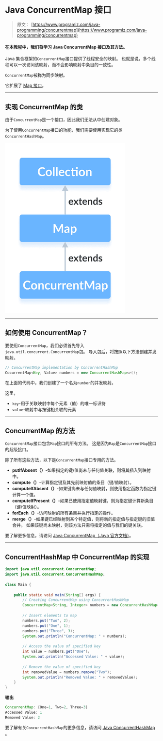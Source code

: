 # Java ConcurrentMap 接口

> 原文： [https://www.programiz.com/java-programming/concurrentmap](https://www.programiz.com/java-programming/concurrentmap)

#### 在本教程中，我们将学习 Java ConcurrentMap 接口及其方法。

Java 集合框架的`ConcurrentMap`接口提供了线程安全的映射。 也就是说，多个线程可以一次访问该映射，而不会影响映射中条目的一致性。

`ConcurrentMap`被称为同步映射。

它扩展了 [Map 接口](/java-programming/map "Java Map Interface")。

* * *

## 实现 ConcurrentMap 的类

由于`ConcurrentMap`是一个接口，因此我们无法从中创建对象。

为了使用`ConcurrentMap`接口的功能，我们需要使用实现它的类`ConcurrentHashMap`。

![Java ConcurrentHashMap interface extends the Java ConcurrentMap interface.](img/83c047e4b11e5a2c84cd489d91daeae4.png)

* * *

## 如何使用 ConcurrentMap？

要使用`ConcurrentMap`，我们必须首先导入`java.util.concurrent.ConcurrentMap`包。 导入包后，将按照以下方法创建并发映射。

```java
// ConcurrentMap implementation by ConcurrentHashMap
CocurrentMap<Key, Value> numbers = new ConcurrentHashMap<>(); 
```

在上面的代码中，我们创建了一个名为`number`的并发映射。

这里，

*   `key`-用于关联映射中每个元素（值）的唯一标识符
*   `value`-映射中与按键相关联的元素

* * *

## ConcurrentMap 的方法

`ConcurrentMap`接口包含`Map`接口的所有方法。 这是因为`Map`是`ConcurrentMap`接口的超级接口。

除了所有这些方法，以下是`ConcurrentMap`接口专用的方法。

*   **putIfAbsent（）**-如果指定的键/值尚未与任何值关联，则将其插入到映射中。
*   **compute（）**-计算指定键及其先前映射值的条目（键/值映射）。
*   **computeIfAbsent（）**-如果键尚未与任何值映射，则使用指定函数为指定键计算一个值。
*   **computeIfPresent（）**-如果已使用指定值映射键，则为指定键计算新条目（键/值映射）。
*   **forEach（）**-访问映射的所有条目并执行指定的操作。
*   **merge（）**-如果键已经映射到某个特定值，则将新的指定值与指定键的旧值合并。 如果该键尚未映射，则该方法只需将指定的值与我们的键关联。

要了解更多信息，请访问 [Java ConcurrentMap（Java 官方文档）](https://docs.oracle.com/javase/8/docs/api/java/util/concurrent/ConcurrentMap.html#compute-K-java.util.function.BiFunction-)。

* * *

## ConcurrentHashMap 中 ConcurrentMap 的实现

```java
import java.util.concurrent.ConcurrentMap;
import java.util.concurrent.ConcurrentHashMap;

class Main {

    public static void main(String[] args) {
        // Creating ConcurrentMap using ConcurrentHashMap
        ConcurrentMap<String, Integer> numbers = new ConcurrentHashMap<>();

        // Insert elements to map
        numbers.put("Two", 2);
        numbers.put("One", 1);
        numbers.put("Three", 3);
        System.out.println("ConcurrentMap: " + numbers);

        // Access the value of specified key
        int value = numbers.get("One");
        System.out.println("Accessed Value: " + value);

        // Remove the value of specified key
        int removedValue = numbers.remove("Two");
        System.out.println("Removed Value: " + removedValue);
    }
} 
```

**输出**

```java
ConcurrentMap: {One=1, Two=2, Three=3}
Accessed Value: 1
Removed Value: 2 
```

要了解有关`ConcurrentHashMap`的更多信息，请访问 [Java ConcurrentHashMap](/java-programming/concurrenthashmap "Java ConcurrentHashMap class") 。